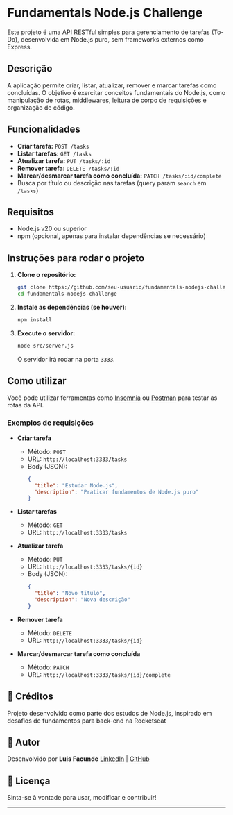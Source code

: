 # Fundamentals Node.js Challenge

Este projeto é uma API RESTful simples para gerenciamento de tarefas (To-Do), desenvolvida em Node.js puro, sem frameworks externos como Express.

## Descrição

A aplicação permite criar, listar, atualizar, remover e marcar tarefas como concluídas. O objetivo é exercitar conceitos fundamentais do Node.js, como manipulação de rotas, middlewares, leitura de corpo de requisições e organização de código.

## Funcionalidades

- **Criar tarefa:** `POST /tasks`
- **Listar tarefas:** `GET /tasks`
- **Atualizar tarefa:** `PUT /tasks/:id`
- **Remover tarefa:** `DELETE /tasks/:id`
- **Marcar/desmarcar tarefa como concluída:** `PATCH /tasks/:id/complete`
- Busca por título ou descrição nas tarefas (query param `search` em `/tasks`)

## Requisitos

- Node.js v20 ou superior
- npm (opcional, apenas para instalar dependências se necessário)

## Instruções para rodar o projeto

1. **Clone o repositório:**
   ```sh
   git clone https://github.com/seu-usuario/fundamentals-nodejs-challenge.git
   cd fundamentals-nodejs-challenge
   ```

2. **Instale as dependências (se houver):**
   ```sh
   npm install
   ```

3. **Execute o servidor:**
   ```sh
   node src/server.js
   ```

   O servidor irá rodar na porta `3333`.

## Como utilizar

Você pode utilizar ferramentas como [Insomnia](https://insomnia.rest/) ou [Postman](https://www.postman.com/) para testar as rotas da API.

### Exemplos de requisições

- **Criar tarefa**
  - Método: `POST`
  - URL: `http://localhost:3333/tasks`
  - Body (JSON):
    ```json
    {
      "title": "Estudar Node.js",
      "description": "Praticar fundamentos de Node.js puro"
    }
    ```

- **Listar tarefas**
  - Método: `GET`
  - URL: `http://localhost:3333/tasks`

- **Atualizar tarefa**
  - Método: `PUT`
  - URL: `http://localhost:3333/tasks/{id}`
  - Body (JSON):
    ```json
    {
      "title": "Novo título",
      "description": "Nova descrição"
    }
    ```

- **Remover tarefa**
  - Método: `DELETE`
  - URL: `http://localhost:3333/tasks/{id}`

- **Marcar/desmarcar tarefa como concluída**
  - Método: `PATCH`
  - URL: `http://localhost:3333/tasks/{id}/complete`

## 📢 Créditos

Projeto desenvolvido como parte dos estudos de Node.js, inspirado em desafios de fundamentos para back-end na Rocketseat

## 👤 Autor

Desenvolvido por **Luis Facunde**
[LinkedIn](https://www.linkedin.com/in/luis-facunde/) | [GitHub](https://github.com/LuisFacunde)

## 📄 Licença

Sinta-se à vontade para usar, modificar e contribuir!

---
